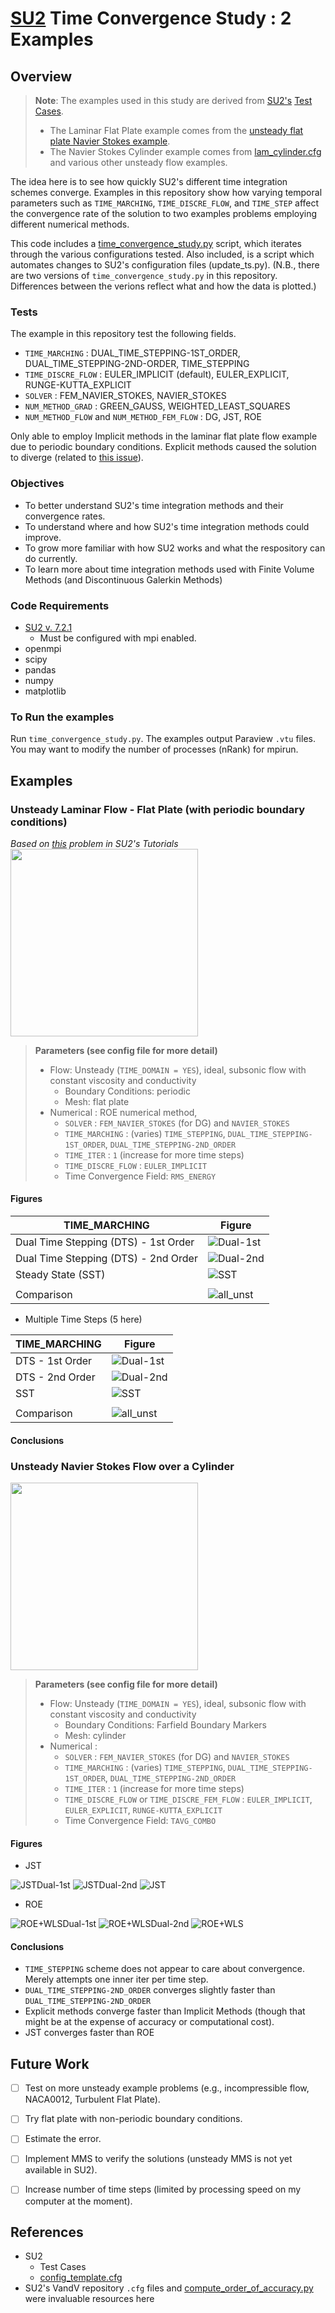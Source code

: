 # [SU2](https://su2code.github.io/) Time Convergence Study : 2 Examples


## Overview
> **Note**: The examples used in this study are derived from [SU2's](https://github.com/su2code/SU2) [Test Cases](https://github.com/su2code/SU2/tree/master/TestCases). 
> - The Laminar Flat Plate example comes from the [unsteady flat plate Navier Stokes example](https://github.com/su2code/SU2/blob/master/TestCases/navierstokes/flatplate/lam_flatplate_unst.cfg).
> - The Navier Stokes Cylinder example comes from [lam_cylinder.cfg](https://github.com/su2code/SU2/blob/master/TestCases/navierstokes/cylinder/lam_cylinder.cfg) and various other unsteady flow examples.

The idea here is to see how quickly SU2's different time integration schemes converge. Examples in this repository show how varying temporal parameters such as `TIME_MARCHING`, `TIME_DISCRE_FLOW`, and `TIME_STEP` affect the convergence rate of the solution to two examples problems employing different numerical methods. 

This code includes a [time_convergence_study.py](https://github.com/clmurphey/su2_time_conv/blob/main/lam_flatplate/time_convergence_study.py) script, which iterates through the various configurations tested.  Also included, is a script which automates changes to SU2's configuration files (update_ts.py). (N.B., there are two versions of `time_convergence_study.py` in this repository. Differences between the verions reflect what and how the data is plotted.)

### Tests
The example in this repository test the following fields. 
- `TIME_MARCHING` : DUAL_TIME_STEPPING-1ST_ORDER, DUAL_TIME_STEPPING-2ND-ORDER, TIME_STEPPING
- `TIME_DISCRE_FLOW` : EULER_IMPLICIT (default), EULER_EXPLICIT, RUNGE-KUTTA_EXPLICIT 
- `SOLVER` : FEM_NAVIER_STOKES, NAVIER_STOKES
- `NUM_METHOD_GRAD` : GREEN_GAUSS, WEIGHTED_LEAST_SQUARES
- `NUM_METHOD_FLOW` and `NUM_METHOD_FEM_FLOW` : DG, JST, ROE

Only able to employ Implicit methods in the laminar flat plate flow example due to periodic boundary conditions. Explicit methods caused the solution to diverge (related to [this issue](https://github.com/su2code/SU2/issues/1090)). 

### Objectives
- To better understand SU2's time integration methods and their convergence rates.
- To understand where and how SU2's time integration methods could improve.
- To grow more familiar with how SU2 works and what the respository can do currently.
- To learn more about time integration methods used with Finite Volume Methods (and Discontinuous Galerkin Methods)

### Code Requirements
- [SU2 v. 7.2.1](https://su2code.github.io/docs_v7/Installation/)
  - Must be configured with mpi enabled. 
- openmpi
- scipy
- pandas
- numpy
- matplotlib

### To Run the examples
Run `time_convergence_study.py`. The examples output Paraview `.vtu` files. You may want to modify the number of processes (nRank) for mpirun. 


## Examples

### Unsteady Laminar Flow - Flat Plate (with periodic boundary conditions)
*Based on [this](https://su2code.github.io/tutorials/Laminar_Flat_Plate/) problem in SU2's Tutorials*
<img src="https://user-images.githubusercontent.com/37432497/145163560-8869c788-4c6a-4226-b779-c12653db8b87.png" height="300" />


> **Parameters (see config file for more detail)**
> - Flow: Unsteady (`TIME_DOMAIN = YES`), ideal, subsonic flow with constant viscosity and conductivity
>   - Boundary Conditions: periodic
>   - Mesh: flat plate
> - Numerical : ROE numerical method, 
>   - `SOLVER` : `FEM_NAVIER_STOKES` (for DG) and `NAVIER_STOKES` 
>   - `TIME_MARCHING` : (varies) `TIME_STEPPING`, `DUAL_TIME_STEPPING-1ST_ORDER`, `DUAL_TIME_STEPPING-2ND_ORDER`
>   - `TIME_ITER` : `1` (increase for more time steps)
>   - `TIME_DISCRE_FLOW` : `EULER_IMPLICIT` 
>   - Time Convergence Field: `RMS_ENERGY`

#### Figures
|TIME_MARCHING| Figure|
|-------------|-------|
|Dual Time Stepping (DTS) - 1st Order |![Dual-1st](https://user-images.githubusercontent.com/37432497/145166661-e5f6dadf-dd91-4641-bd70-cb69d6c7da50.png) |
|Dual Time Stepping (DTS) - 2nd Order| ![Dual-2nd](https://user-images.githubusercontent.com/37432497/145166680-a6054f73-98e0-418f-84d9-cfbf8aad31f9.png)|
|Steady State (SST)|![SST](https://user-images.githubusercontent.com/37432497/145166699-a084e3f6-8e58-4f12-98ad-5414fecf02ce.png)|
| | |
| Comparison | ![all_unst](https://user-images.githubusercontent.com/37432497/145166734-7e387dbe-8590-49a8-aec7-bd24cdb617f5.png)|


- Multiple Time Steps (5 here)

|TIME_MARCHING| Figure|
|-------------|-------|
|DTS - 1st Order| ![Dual-1st](https://user-images.githubusercontent.com/37432497/145167788-e85ab424-c954-4f8c-8d4e-9e67ab3c7b86.png) |
|DTS - 2nd Order|![Dual-2nd](https://user-images.githubusercontent.com/37432497/145167813-141030af-aab7-47a1-8c3e-7855c4605fe7.png) |
|SST            | ![SST](https://user-images.githubusercontent.com/37432497/145167882-f81cdb30-4f63-4309-b076-820c66a1dcad.png)|
|               |   |
| Comparison | ![all_unst](https://user-images.githubusercontent.com/37432497/145167900-8845e475-21bd-4360-abb6-a809f5b20e21.png)|


#### Conclusions

### Unsteady Navier Stokes Flow over a Cylinder
<img src="https://user-images.githubusercontent.com/37432497/145163342-9eda0bae-e2b6-42cb-af65-191c81d1895d.png" height="300" />

> **Parameters (see config file for more detail)**
> - Flow: Unsteady (`TIME_DOMAIN = YES`), ideal, subsonic flow with constant viscosity and conductivity
>   - Boundary Conditions: Farfield Boundary Markers
>   - Mesh: cylinder
> - Numerical : 
>   - `SOLVER` : `FEM_NAVIER_STOKES` (for DG) and `NAVIER_STOKES` 
>   - `TIME_MARCHING` : (varies) `TIME_STEPPING`, `DUAL_TIME_STEPPING-1ST_ORDER`, `DUAL_TIME_STEPPING-2ND_ORDER`
>   - `TIME_ITER` : `1` (increase for more time steps)
>   - `TIME_DISCRE_FLOW` or `TIME_DISCRE_FEM_FLOW` : `EULER_IMPLICIT`, `EULER_EXPLICIT`, `RUNGE-KUTTA_EXPLICIT`
>   - Time Convergence Field: `TAVG_COMBO`

#### Figures
- JST

![JSTDual-1st](https://user-images.githubusercontent.com/37432497/145165175-8e3b8489-0bfc-4d31-b68a-9f986128ab05.png)
![JSTDual-2nd](https://user-images.githubusercontent.com/37432497/145165205-6a97d088-b2c5-48a5-870c-664ad8bc3700.png)
![JST](https://user-images.githubusercontent.com/37432497/145165950-8ad9f05d-f9ca-45bf-a727-1dd9dddd2e25.png)

- ROE

![ROE+WLSDual-1st](https://user-images.githubusercontent.com/37432497/145165229-4f31e0ee-297b-44d1-850e-972d2b9d8d1c.png)
![ROE+WLSDual-2nd](https://user-images.githubusercontent.com/37432497/145165252-e998184f-0610-4fe2-a6d7-6ae031dac3c3.png)
![ROE+WLS](https://user-images.githubusercontent.com/37432497/145165924-90adf8c5-3f89-4d39-a8f6-c01be730dae1.png)

 
#### Conclusions
- `TIME_STEPPING` scheme does not appear to care about convergence. Merely attempts one inner iter per time step. 
- `DUAL_TIME_STEPPING-2ND_ORDER` converges slightly faster than `DUAL_TIME_STEPPING-2ND_ORDER`
- Explicit methods converge faster than Implicit Methods (though that might be at the expense of accuracy or computational cost). 
- JST converges faster than ROE



## Future Work
- [ ] Test on more unsteady example problems (e.g., incompressible flow, NACA0012, Turbulent Flat Plate).
- [ ] Try flat plate with non-periodic boundary conditions.
- [ ] Estimate the error.
- [ ] Implement MMS to verify the solutions (unsteady MMS is not yet available in SU2).
- [ ] Increase number of time steps (limited by processing speed on my computer at the moment). 


## References
- SU2
  - Test Cases
  - [config_template.cfg](https://github.com/su2code/SU2/blob/master/config_template.cfg)
- SU2's VandV repository `.cfg` files and [compute_order_of_accuracy.py](https://github.com/su2code/VandV/blob/master/mms/fvm_navierstokes/compute_order_of_accuracy.py) were invaluable resources here

